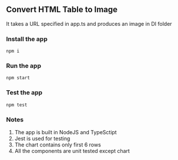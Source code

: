 ## Convert HTML Table to Image
It takes a URL specified in app.ts and produces an image in DI folder

### Install the app
```
npm i
```

### Run the app
```
npm start
```

### Test the app
```
npm test
```

### Notes
1. The app is built in NodeJS and TypeSctipt
2. Jest is used for testing
3. The chart contains only first 6 rows
4. All the components are unit tested except chart